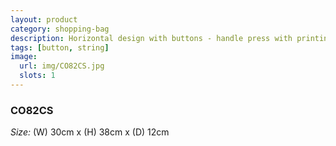 ```yaml
---
layout: product
category: shopping-bag
description: Horizontal design with buttons - handle press with printing
tags: [button, string]
image:
  url: img/CO82CS.jpg
  slots: 1
---
```


### CO82CS

*Size:* (W) 30cm x (H) 38cm x (D) 12cm

